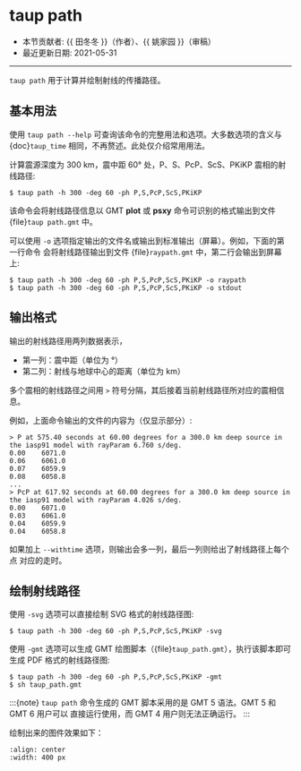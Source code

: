 # taup path

- 本节贡献者: {{ 田冬冬 }}（作者）、{{ 姚家园 }}（审稿）
- 最近更新日期: 2021-05-31

---

`taup path` 用于计算并绘制射线的传播路径。

## 基本用法

使用 `taup path --help` 可查询该命令的完整用法和选项。大多数选项的含义与
{doc}`taup_time` 相同，不再赘述。此处仅介绍常用用法。

计算震源深度为 300 km，震中距 60° 处，P、S、PcP、ScS、PKiKP 震相的射线路径:

```
$ taup path -h 300 -deg 60 -ph P,S,PcP,ScS,PKiKP
```

该命令会将射线路径信息以 GMT **plot** 或 **psxy** 命令可识别的格式输出到文件
{file}`taup path.gmt` 中。

可以使用 `-o` 选项指定输出的文件名或输出到标准输出（屏幕）。例如，下面的第一行命令
会将射线路径输出到文件 {file}`raypath.gmt` 中，第二行会输出到屏幕上:

```
$ taup path -h 300 -deg 60 -ph P,S,PcP,ScS,PKiKP -o raypath
$ taup path -h 300 -deg 60 -ph P,S,PcP,ScS,PKiKP -o stdout
```

## 输出格式

输出的射线路径用两列数据表示，

- 第一列：震中距（单位为 °）
- 第二列：射线与地球中心的距离（单位为 km）

多个震相的射线路径之间用 `>` 符号分隔，其后接着当前射线路径所对应的震相信息。

例如，上面命令输出的文件的内容为（仅显示部分）:

```
> P at 575.40 seconds at 60.00 degrees for a 300.0 km deep source in the iasp91 model with rayParam 6.760 s/deg.
0.00    6071.0
0.06    6061.0
0.07    6059.9
0.08    6058.8
...
> PcP at 617.92 seconds at 60.00 degrees for a 300.0 km deep source in the iasp91 model with rayParam 4.026 s/deg.
0.00    6071.0
0.03    6061.0
0.04    6059.9
0.04    6058.8
```

如果加上 `--withtime` 选项，则输出会多一列，最后一列则给出了射线路径上每个点
对应的走时。

## 绘制射线路径

使用 `-svg` 选项可以直接绘制 SVG 格式的射线路径图:

```
$ taup path -h 300 -deg 60 -ph P,S,PcP,ScS,PKiKP -svg
```

使用 `-gmt` 选项可以生成 GMT 绘图脚本（{file}`taup_path.gmt`），执行该脚本即可生成 PDF 格式的射线路径图:

```
$ taup path -h 300 -deg 60 -ph P,S,PcP,ScS,PKiKP -gmt
$ sh taup_path.gmt
```

:::{note}
`taup path` 命令生成的 GMT 脚本采用的是 GMT 5 语法。GMT 5 和 GMT 6 用户可以
直接运行使用，而 GMT 4 用户则无法正确运行。
:::

绘制出来的图件效果如下：

```{image} taup_path.jpg
:align: center
:width: 400 px
```
